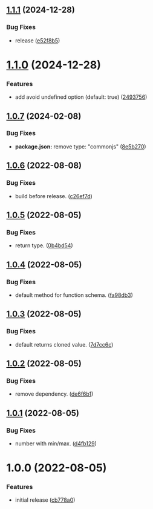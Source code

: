 ## [1.1.1](https://github.com/toiroakr/zod-empty/compare/v1.1.0...v1.1.1) (2024-12-28)


### Bug Fixes

* release ([e52f8b5](https://github.com/toiroakr/zod-empty/commit/e52f8b5fcb440066b1f6851a8287a5784f3f10c7))

# [1.1.0](https://github.com/toiroakr/zod-empty/compare/v1.0.7...v1.1.0) (2024-12-28)


### Features

* add avoid undefined option (default: true) ([2493756](https://github.com/toiroakr/zod-empty/commit/249375646505c4cf648de0ff79ecaad53194e311))

## [1.0.7](https://github.com/toiroakr/zod-empty/compare/v1.0.6...v1.0.7) (2024-02-08)


### Bug Fixes

* **package.json:** remove type: "commonjs" ([8e5b270](https://github.com/toiroakr/zod-empty/commit/8e5b2701c2e756518e19890197af34ea2a398957))

## [1.0.6](https://github.com/toiroakr/zod-empty/compare/v1.0.5...v1.0.6) (2022-08-08)


### Bug Fixes

* build before release. ([c26ef7d](https://github.com/toiroakr/zod-empty/commit/c26ef7d72712b38745103d814532f7bf1050da35))

## [1.0.5](https://github.com/toiroakr/zod-empty/compare/v1.0.4...v1.0.5) (2022-08-05)


### Bug Fixes

* return type. ([0b4bd54](https://github.com/toiroakr/zod-empty/commit/0b4bd54d4948ed503f932d2180a05255b5dedc65))

## [1.0.4](https://github.com/toiroakr/zod-empty/compare/v1.0.3...v1.0.4) (2022-08-05)


### Bug Fixes

* default method for function schema. ([fa98db3](https://github.com/toiroakr/zod-empty/commit/fa98db38e427395d1ea37a6be667bdfd9373a7aa))

## [1.0.3](https://github.com/toiroakr/zod-empty/compare/v1.0.2...v1.0.3) (2022-08-05)


### Bug Fixes

* default returns cloned value. ([7d7cc6c](https://github.com/toiroakr/zod-empty/commit/7d7cc6cfefa056f5befaf5cd25abb86b63b82763))

## [1.0.2](https://github.com/toiroakr/zod-empty/compare/v1.0.1...v1.0.2) (2022-08-05)


### Bug Fixes

* remove dependency. ([de6f6b1](https://github.com/toiroakr/zod-empty/commit/de6f6b198d9c4674f27a1b2b26dbd6a2ec0a7437))

## [1.0.1](https://github.com/toiroakr/zod-empty/compare/v1.0.0...v1.0.1) (2022-08-05)


### Bug Fixes

* number with min/max. ([d4fb129](https://github.com/toiroakr/zod-empty/commit/d4fb129b56b4189254a6a373b8f56edfe2f3ed26))

# 1.0.0 (2022-08-05)


### Features

* initial release ([cb778a0](https://github.com/toiroakr/zod-empty/commit/cb778a0daf6a4e47c2368e7cde7d2d81e63d8f20))
